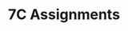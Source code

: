 ---
title: 7C Assignments
layout: assignments
description: >-
  The following links contain assignment descriptions.
intro:
  blurbs:
    - image: /img/illustrations-coffee.svg
      text: >
        Writing I
      link: sks/fall2023/7C-english/assignment1/
      disabled:
    - image: /img/illustrations-coffee-gear.svg
      text: >
        Speaking I Rough Draft
      link: sks/fall2023/7C-english/roughdraft1/
      disabled:
    - image: /img/illustrations-coffee-gear.svg
      text: >
        Speaking I
      link: sks/fall2023/7C-english/assignment2/
      disabled:
    - image: /img/illustrations-coffee-gear.svg
      text: >
        Speaking II Rough Draft
      link: sks/fall2023/7C-english/roughdraft2/
      disabled:
    - image: /img/illustrations-tutorials.svg
      text: >
        Speaking II
      link: sks/fall2023/7C-english/assignment3/
      disabled:
    - image: /img/illustrations-meeting-space.svg
      text: >
        Writing II
      link: sks/fall2023/7C-english/assignment4/
      disabled: disabled
    - image: /img/illustrations-meeting-space.svg
      text: >
        Writing II Corrections
      link: sks/fall2023/7C-english/essay-corrections-2/
      disabled:
---